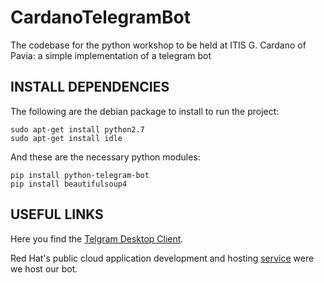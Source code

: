# CardanoTelegramBot

The codebase for the python workshop to be held at ITIS G. Cardano of Pavia: a simple implementation of a telegram bot

## INSTALL DEPENDENCIES

The following are the debian package to install to run the project:

```
sudo apt-get install python2.7
sudo apt-get install idle
```

And these are the necessary python modules:

```
pip install python-telegram-bot
pip install beautifulsoup4
```
## USEFUL LINKS

Here you find the [Telgram Desktop Client](https://desktop.telegram.org/).

Red Hat's public cloud application development and hosting [service](https://www.openshift.com/) were we host our bot.
